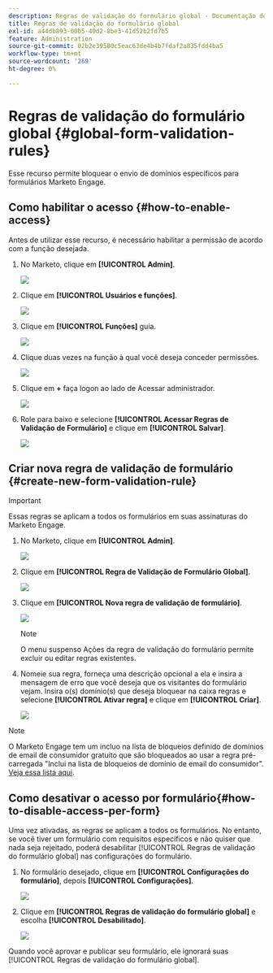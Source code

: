 ```yaml
---
description: Regras de validação do formulário global - Documentação do Marketo - Documentação do produto
title: Regras de validação do formulário global
exl-id: a44db893-00b5-40d2-8be3-41d52b2fd7b5
feature: Administration
source-git-commit: 02b2e39580c5eac63de4b4b7fdaf2a835fdd4ba5
workflow-type: tm+mt
source-wordcount: '269'
ht-degree: 0%

---
```


# Regras de validação do formulário global {#global-form-validation-rules}

Esse recurso permite bloquear o envio de domínios específicos para formulários Marketo Engage.

## Como habilitar o acesso {#how-to-enable-access}

Antes de utilizar esse recurso, é necessário habilitar a permissão de acordo com a função desejada.

1. No Marketo, clique em **[!UICONTROL Admin]**.

   ![](assets/global-form-validation-rules-1.png)

1. Clique em **[!UICONTROL Usuários e funções]**.

   ![](assets/global-form-validation-rules-2.png)

1. Clique em **[!UICONTROL Funções]** guia.

   ![](assets/global-form-validation-rules-3.png)

1. Clique duas vezes na função à qual você deseja conceder permissões.

   ![](assets/global-form-validation-rules-4.png)

1. Clique em **+** faça logon ao lado de Acessar administrador.

   ![](assets/global-form-validation-rules-5.png)

1. Role para baixo e selecione **[!UICONTROL Acessar Regras de Validação de Formulário]** e clique em **[!UICONTROL Salvar]**.

   ![](assets/global-form-validation-rules-6.png)

## Criar nova regra de validação de formulário {#create-new-form-validation-rule}

>[!IMPORTANT]
>
>Essas regras se aplicam a todos os formulários em suas assinaturas do Marketo Engage.

1. No Marketo, clique em **[!UICONTROL Admin]**.

   ![](assets/global-form-validation-rules-7.png)

1. Clique em **[!UICONTROL Regra de Validação de Formulário Global]**.

   ![](assets/global-form-validation-rules-8.png)

1. Clique em **[!UICONTROL Nova regra de validação de formulário]**.

   ![](assets/global-form-validation-rules-9.png)

   >[!NOTE]
   >
   >O menu suspenso Ações da regra de validação do formulário permite excluir ou editar regras existentes.

1. Nomeie sua regra, forneça uma descrição opcional a ela e insira a mensagem de erro que você deseja que os visitantes do formulário vejam. Insira o(s) domínio(s) que deseja bloquear na caixa regras e selecione **[!UICONTROL Ativar regra]** e clique em **[!UICONTROL Criar]**.

   ![](assets/global-form-validation-rules-10.png)

>[!NOTE]
>
>O Marketo Engage tem um incluo na lista de bloqueios definido de domínios de email de consumidor gratuito que são bloqueados ao usar a regra pré-carregada &quot;Inclui na lista de bloqueios de domínio de email do consumidor&quot;. [Veja essa lista aqui](/help/marketo/product-docs/administration/settings/assets/freemaildomains.csv).

## Como desativar o acesso por formulário{#how-to-disable-access-per-form}

Uma vez ativadas, as regras se aplicam a todos os formulários. No entanto, se você tiver um formulário com requisitos específicos e não quiser que nada seja rejeitado, poderá desabilitar [!UICONTROL Regras de validação do formulário global] nas configurações do formulário.

1. No formulário desejado, clique em **[!UICONTROL Configurações do formulário]**, depois **[!UICONTROL Configurações]**.

   ![](assets/global-form-validation-rules-11.png)

1. Clique em **[!UICONTROL Regras de validação do formulário global]** e escolha **[!UICONTROL Desabilitado]**.

   ![](assets/global-form-validation-rules-12.png)

Quando você aprovar e publicar seu formulário, ele ignorará suas [!UICONTROL Regras de validação do formulário global].
